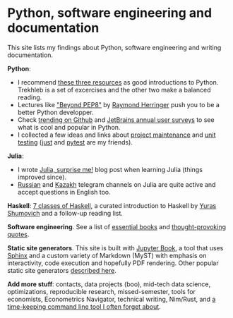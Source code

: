 # Python, software engineering and documentation

This site lists my findings about Python, software engineering and writing documentation.

**Python**:

- I recommend [these three resources](python/start.md) as good introductions to Python. Trekhleb is a set of excercises and the other two make a balanced reading.
- Lectures like ["Beyond PEP8"][pep8-talk] by [Raymond Herringer](https://twitter.com/raymondh) push you to be a better Python developper.
- Check [trending on Github][trending] and [JetBrains annual user surveys][surveys] to see 
  what is cool and popular in Python.
- I collected a few ideas and links about [project maintenance](python/packaging.md)
  and [unit testing](python/unit_testing.md) ([just][just] and [pytest][pytest] are my friends).

[pep8-talk]: https://www.youtube.com/watch?v=wf-BqAjZb8M
[trending]: https://github.com/trending/python
[surveys]: https://www.jetbrains.com/lp/devecosystem-2020/python/
[pytest]: https://docs.pytest.org/en/stable/
[just]: https://github.com/casey/just

**Julia**: 

- I wrote [Julia, surprise me!](https://dev.to/epogrebnyak/julialang-and-surprises---what-im-learning-with-a-new-programming-language--21df) blog post when learning Julia (things improved since).
- [Russian](https://t.me/JuliaLanguage) and [Kazakh](https://t.me/JuliaLang_Kz) telegram channels on Julia are quite active and accept questions in English too.

**Haskell**: [7 classes of Haskell][hs], a curated introduction to Haskell by [Yuras Shumovich](https://twitter.com/shumovichy) and a follow-up reading list.

[hs]: https://github.com/epogrebnyak/haskell-intro

**Software engineering**. See a list of [essential books][books] and [thought-provoking quotes][wise].

[books]: programming/books.md
[wise]: programming/wisdom.md

**Static site generators**. This site is built with [Jupyter Book][jb], a tool that uses [Sphinx](https://www.sphinx-doc.org/en/master/) and a custom variety of Markdown (MyST) with
emphasis on interactivity, code execution and hopefully PDF rendering. Other popular static site generators [described here][ssg].

[jb]: https://jupyterbook.org/intro.html
[ssg]: static_sites/intro.md

**Add more stuff**: contacts, data projects (boo), mid-tech data science, optimizations, reproducible research, missed-semester, tools for economists, Econometrics Navigator, technical writing, Nim/Rust, and [a time-keeping command line tool I often forget about][watson].

[watson]: https://github.com/TailorDev/Watson
